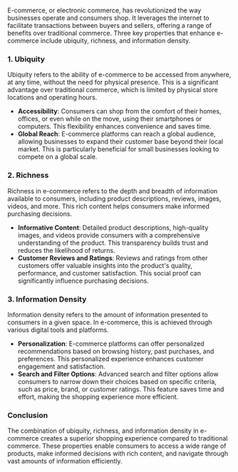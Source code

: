 E-commerce, or electronic commerce, has revolutionized the way businesses operate and consumers shop. It leverages the internet to facilitate transactions between buyers and sellers, offering a range of benefits over traditional commerce. Three key properties that enhance e-commerce include ubiquity, richness, and information density.

### 1. Ubiquity

Ubiquity refers to the ability of e-commerce to be accessed from anywhere, at any time, without the need for physical presence. This is a significant advantage over traditional commerce, which is limited by physical store locations and operating hours.

- **Accessibility**: Consumers can shop from the comfort of their homes, offices, or even while on the move, using their smartphones or computers. This flexibility enhances convenience and saves time.
- **Global Reach**: E-commerce platforms can reach a global audience, allowing businesses to expand their customer base beyond their local market. This is particularly beneficial for small businesses looking to compete on a global scale.

### 2. Richness

Richness in e-commerce refers to the depth and breadth of information available to consumers, including product descriptions, reviews, images, videos, and more. This rich content helps consumers make informed purchasing decisions.

- **Informative Content**: Detailed product descriptions, high-quality images, and videos provide consumers with a comprehensive understanding of the product. This transparency builds trust and reduces the likelihood of returns.
- **Customer Reviews and Ratings**: Reviews and ratings from other customers offer valuable insights into the product's quality, performance, and customer satisfaction. This social proof can significantly influence purchasing decisions.

### 3. Information Density

Information density refers to the amount of information presented to consumers in a given space. In e-commerce, this is achieved through various digital tools and platforms.

- **Personalization**: E-commerce platforms can offer personalized recommendations based on browsing history, past purchases, and preferences. This personalized experience enhances customer engagement and satisfaction.
- **Search and Filter Options**: Advanced search and filter options allow consumers to narrow down their choices based on specific criteria, such as price, brand, or customer ratings. This feature saves time and effort, making the shopping experience more efficient.

### Conclusion

The combination of ubiquity, richness, and information density in e-commerce creates a superior shopping experience compared to traditional commerce. These properties enable consumers to access a wide range of products, make informed decisions with rich content, and navigate through vast amounts of information efficiently.